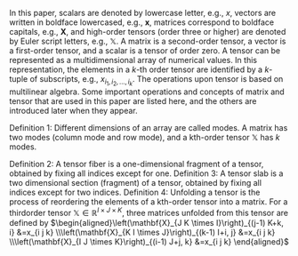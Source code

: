 

In this paper, scalars are denoted by lowercase letter, e.g., $x$, vectors are written in boldface lowercased, e.g., $\mathbf{x}$, matrices correspond to boldface capitals, e.g., $\mathbf{X}$, and high-order tensors (order three or higher) are denoted by Euler script letters, e.g., $\mathbb{X}$. A matrix is a second-order tensor, a vector is a first-order tensor, and a scalar is a tensor of order zero. A tensor can be represented as a multidimensional array of numerical values. In this representation, the elements in a $k$-th order tensor are identified by a $k$-tuple of subscripts, e.g., $x_{i_1,i_2,...,i_k}$. The operations upon tensor is based on multilinear algebra. Some important operations and concepts of matrix and tensor that are used in this paper are listed here, and the others are introduced later when they appear.

Definition 1: Different dimensions of an array are called modes. A matrix has two modes (column mode and row mode), and a kth-order tensor $\mathbb{X}$ has $k$ modes.

Definition 2: A tensor fiber is a one-dimensional fragment of a tensor, obtained by fixing all indices except for one.
Definition 3: A tensor slab is a two dimensional section (fragment) of a tensor, obtained by fixing all indices except for two indices.
Definition 4: Unfolding a tensor is the process of reordering the elements of a kth-order tensor into a matrix. For a thirdorder tensor $\mathbb{X}\in \mathbb{R}^{I\times J\times K}$, three matrices unfolded from this tensor are defined by
$\begin{aligned}\left(\mathbf{X}_{J K \times I}\right)_{(j-1) K+k, i} &=x_{i j k} \\\left(\mathbf{X}_{K I \times J}\right)_{(k-1) I+i, j} &=x_{i j k} \\\left(\mathbf{X}_{I J \times K}\right)_{(i-1) J+j, k} &=x_{i j k} \end{aligned}$
